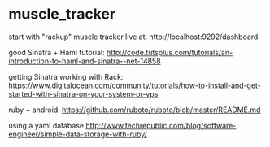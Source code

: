 muscle_tracker
==============

start with "rackup"
muscle tracker live at:
http://localhost:9292/dashboard

good Sinatra + Haml tutorial:
http://code.tutsplus.com/tutorials/an-introduction-to-haml-and-sinatra--net-14858

getting Sinatra working with Rack:
https://www.digitalocean.com/community/tutorials/how-to-install-and-get-started-with-sinatra-on-your-system-or-vps

ruby + android:
https://github.com/ruboto/ruboto/blob/master/README.md

using a yaml database
http://www.techrepublic.com/blog/software-engineer/simple-data-storage-with-ruby/

